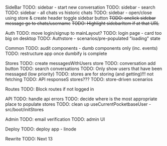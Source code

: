 SideBar
TODO: sidebar - start new conversation
TODO: sidebar - search
TODO: sidebar - all chats vs historic chats
TODO: sidebar - open/close using store & create header toggle sidebar button
~~TODO: onclick sidebar message go to chats/username~~
~~TODO: Highlight sidebarItem if at that URL~~

Auth
TODO: move login/signup to mainLayout?
TODO: login page - card too big on desktop
TODO: Authstore - scenarios/pre-populated "loading" state

Common
TODO: audit components - dumb components only (inc. events)
TODO: restructure app once dumbify is complete

Stores
TODO: create messagesWithUsers store
TODO: conversation add button
TODO: search conversations
TODO: Only show users that have been messaged (low priority)
TODO: stores are for storing (and getting)!!! not fetching
TODO: API responseS stores???
TODO: store-driven scenarios

Routes
TODO: Block routes if not logged in

API
TODO: handle api errors
TODO: decide where is the most appropriate place to populate stores
TODO: clean up useCurrentPocketbaseUser - src/boot/initStores

Admin
TODO: email verification
TODO: admin UI

Deploy
TODO: deploy app - linode

Rewrite
TODO: Next 13
